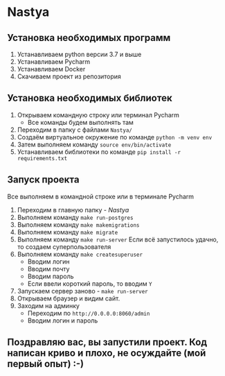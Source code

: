 # Nastya

## Установка необходимых программ
1. Устанавливаем python версии 3.7 и выше
2. Устанавливаем Pycharm
3. Устанавливаем Docker
4. Скачиваем проект из репозитория

## Установка необходимых библиотек
1. Открываем командную строку или терминал Pycharm
    - Все команды будем выполнять там
2. Переходим в папку с файлами `Nastya/`
3. Создаём виртуальное окружение по команде `python -m venv env`
4. Затем выполняем команду `source env/bin/activate`
5. Устанавливаем библиотеки по команде  `pip install -r requirements.txt`

## Запуск проекта
Все выполняем в командной строке или в терминале Pycharm
1. Переходим в главную папку - *Nastya*
2. Выполняем команду `make run-postgres` 
3. Выполняем команду `make makemigrations` 
4. Выполняем команду `make migrate` 
5. Выполняем команду `make run-server`
Если всё запустилось удачно, то создаем суперпользователя
6. Выполняем команду `make createsuperuser`
    - Вводим логин
    - Вводим почту
    - Вводим пароль
    - Если ввели короткий пароль, то вводим `Y`
7. Запускаем сервер заново - ``make run-server``
8. Открываем браузер и видим сайт.
9. Заходим на админку
    - Переходим по `http://0.0.0.0:8060/admin`
    - Вводим логин и пароль

## Поздравляю вас, вы запустили проект. Код написан криво и плохо, не осуждайте (мой первый опыт) :-) 
